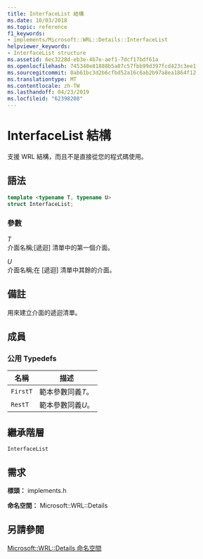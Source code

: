 ```yaml
---
title: InterfaceList 結構
ms.date: 10/03/2018
ms.topic: reference
f1_keywords:
- implements/Microsoft::WRL::Details::InterfaceList
helpviewer_keywords:
- InterfaceList structure
ms.assetid: 6ec3228d-eb3e-4b7e-aef1-7dcf17bdf61a
ms.openlocfilehash: 745348e81888b5a87c57fbb99d397fcd423c3ee1
ms.sourcegitcommit: 0ab61bc3d2b6cfbd52a16c6ab2b97a8ea1864f12
ms.translationtype: MT
ms.contentlocale: zh-TW
ms.lasthandoff: 04/23/2019
ms.locfileid: "62398208"
---
```

# <a name="interfacelist-structure"></a>InterfaceList 結構

支援 WRL 結構，而且不是直接從您的程式碼使用。

## <a name="syntax"></a>語法

```cpp
template <typename T, typename U>
struct InterfaceList;
```

### <a name="parameters"></a>參數

*T*<br/>
介面名稱;[遞迴] 清單中的第一個介面。

*U*<br/>
介面名稱;在 [遞迴] 清單中其餘的介面。

## <a name="remarks"></a>備註

用來建立介面的遞迴清單。

## <a name="members"></a>成員

### <a name="public-typedefs"></a>公用 Typedefs

|名稱|描述|
|----------|-----------------|
|`FirstT`|範本參數同義*T*。|
|`RestT`|範本參數同義*U*。|

## <a name="inheritance-hierarchy"></a>繼承階層

`InterfaceList`

## <a name="requirements"></a>需求

**標頭：** implements.h

**命名空間：** Microsoft::WRL::Details

## <a name="see-also"></a>另請參閱

[Microsoft::WRL::Details 命名空間](microsoft-wrl-details-namespace.md)